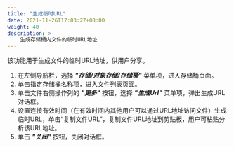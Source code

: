 ```yaml
---
title: "生成临时URL"
date: 2021-11-26T17:03:27+08:00
weight: 40
description: >
    生成存储桶内文件的临时URL地址
---
```


该功能用于生成文件的临时URL地址，供用户分享。

1. 在左侧导航栏，选择 **_"存储/对象存储/存储桶"_** 菜单项，进入存储桶页面。
2. 单击指定存储桶名称项，进入文件列表页面。 
2. 单击文件右侧操作列的 **_"更多"_** 按钮，选择 **_"生成Url"_** 菜单项，弹出生成URL对话框。
3. 设置连接有效时间（在有效时间内其他用户可以通过URL地址访问文件）生成临时URL，单击“复制文件URL”，复制文件URL地址到剪贴板，用户可粘贴分析该URL地址。
4. 单击 **_"关闭"_** 按钮，关闭对话框。